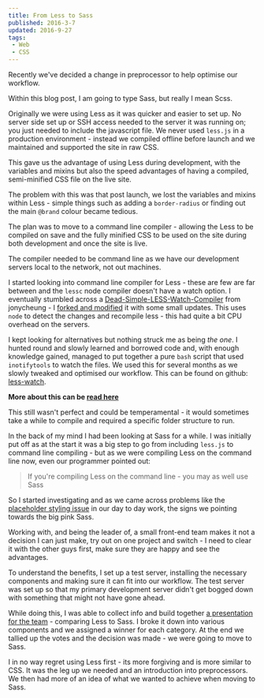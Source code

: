 ```yaml
---
title: From Less to Sass
published: 2016-3-7
updated: 2016-9-27
tags:
 - Web
 - CSS
---
```


<p>Recently we've decided a change in preprocessor to help optimise our workflow.</p>
<p>Within this blog post, I am going to type Sass, but really I mean Scss.</p>
<p>Originally we were using Less as it was quicker and easier to set up. No server side set up or SSH access needed to the server it was running on; you just needed to include the javascript file. We never used <code>less.js</code> in a production environment - instead we compiled offline before launch and we maintained and supported the site in raw CSS. </p>
<p>This gave us the advantage of using Less during development, with the variables and mixins but also the speed advantages of having a compiled, semi-minified CSS file on the live site.</p>
<p>The problem with this was that post launch, we lost the variables and mixins within Less - simple things such as adding a <code>border-radius</code> or finding out the main <code>@brand</code> colour became tedious.</p>
<p>The plan was to move to a command line compiler - allowing the Less to be compiled on save and the fully minified CSS to be used on the site during both development and once the site is live.</p>
<p>The compiler needed to be command line as we have our development servers local to the network, not out machines.</p>
<p>I started looking into command line compiler for Less - these are few are far between and the <code>lessc</code> node compiler doesn't have a watch option. I eventually stumbled across a <a href="https://github.com/jonycheung/Dead-Simple-LESS-Watch-Compiler">Dead-Simple-LESS-Watch-Compiler</a> from jonycheung - I <a href="https://github.com/mikestreety/Dead-Simple-LESS-Watch-Compiler">forked and modified</a> it with some small updates. This uses <code>node</code> to detect the changes and recompile less - this had quite a bit CPU overhead on the servers.</p>
<p>I kept looking for alternatives but nothing struck me as being <em>the one</em>. I hunted round and slowly learned and borrowed code and, with enough knowledge gained, managed to put together a pure <code>bash</code> script that used <code>inotifytools</code> to watch the files. We used this for several months as we slowly tweaked and optimised our workflow. This can be found on github: <a href="https://github.com/mikestreety/less-watch">less-watch</a>.</p>
<p><strong>More about this can be <a href="http://www.mikestreety.co.uk/blog/compiling-less-on-the-command-line">read here</a></strong></p>
<p>This still wasn't perfect and could be temperamental - it would sometimes take a while to compile and required a specific folder structure to run.</p>
<p>In the back of my mind I had been looking at Sass for a while. I was initially put off as at the  start it was a big step to go from including <code>less.js</code> to command line compiling - but as we were compiling Less on the command line now, even our programmer pointed out:</p>
<blockquote>
If you're compiling Less on the command line - you may as well use Sass</blockquote>
<p>So I started investigating and as we came across problems like the <a href="http://www.mikestreety.co.uk/blog/a-placeholder-mixin-for-less-and-scss">placeholder styling issue</a>  in our day to day work, the signs we pointing towards the big pink Sass.</p>
<p>Working with, and being the leader of, a small front-end team makes it not a decision I can just make, try out on one project and switch - I need to clear it with the other guys first, make sure they are happy and see the advantages.</p>
<p>To understand the benefits, I set up a test server, installing the necessary components and making sure it can fit into our workflow. The test server was set up so that my primary development server didn't get bogged down with something that might not have gone ahead.</p>
<p>While doing this, I was able to collect info and build together <a href="https://speakerdeck.com/mikestreety/scss-vs-less-the-face-off">a presentation for the team</a> - comparing Less to Sass. I broke it down into various components and we assigned a winner for each category. At the end we tallied up the votes and the decision was made -  we were going to move to Sass. </p>
<p>I in no way regret using Less first - its more forgiving and is more similar to CSS. It was the leg up we needed and an introduction into preprocessors. We then had more of an idea of what we wanted to achieve when moving to Sass.</p>